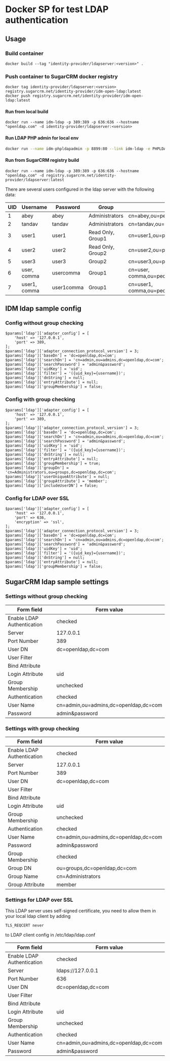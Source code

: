 # Docker SP for test LDAP authentication

## Usage

### Build container
```
docker build --tag "identity-provider/ldapserver:<version>" .
```

### Push container to SugarCRM docker registry
```
docker tag identity-provider/ldapserver:<version> registry.sugarcrm.net/identity-provider/idm-open-ldap:latest
docker push registry.sugarcrm.net/identity-provider/idm-open-ldap:latest
```

#### Run from local build
```
docker run --name idm-ldap -p 389:389 -p 636:636 --hostname "openldap.com" -d identity-provider/ldapserver:<version>
```

#### Run LDAP PHP admin for local env
```bash
docker run --name idm-phpldapadmin -p 8899:80 --link idm-ldap -e PHPLDAPADMIN_LDAP_HOSTS=idm-ldap -e PHPLDAPADMIN_HTTPS=false -d osixia/phpldapadmin:latest
```

#### Run from SugarCRM registry build
```
docker run --name idm-ldap -p 389:389 -p 636:636 --hostname "openldap.com" -d registry.sugarcrm.net/identity-provider/ldapserver:latest
```

There are several users configured in the ldap server with the following data:

| UID | Username | Password | Group | DN |
|-----|----------|----------|-------|----|
| 1 | abey | abey | Administrators | cn=abey,ou=people,dc=openldap,dc=com |
| 2 | tandav | tandav | Administrators | cn=tandav,ou=people,dc=openldap,dc=com |
| 3 | user1 | user1 | Read Only, Group1 | cn=user1,ou=people,dc=openldap,dc=com |
| 4 | user2 | user2 | Read Only, Group2 | cn=user2,ou=people,dc=openldap,dc=com |
| 5 | user3 | user3 | Group2 | cn=user3,ou=people,dc=openldap,dc=com |
| 6 | user, comma | usercomma | Group1 | cn=user\, comma,ou=people,dc=openldap,dc=com |
| 7 | user1, comma | user1comma | Group1 | cn=user1\, comma,ou=people,dc=openldap,dc=com |


## IDM ldap sample config

### Config without group checking
```
$params['ldap']['adapter_config'] = [
    'host' => '127.0.0.1',
    'port' => 389,
];
$params['ldap']['adapter_connection_protocol_version'] = 3;
$params['ldap']['baseDn'] = 'dc=openldap,dc=com';
$params['ldap']['searchDn'] = 'cn=admin,ou=admins,dc=openldap,dc=com';
$params['ldap']['searchPassword'] = 'admin&password';
$params['ldap']['uidKey'] = 'uid';
$params['ldap']['filter'] = '({uid_key}={username})';
$params['ldap']['dnString'] = null;
$params['ldap']['entryAttribute'] = null;
$params['ldap']['groupMembership'] = false;
```

### Config with group checking
```
$params['ldap']['adapter_config'] = [
    'host' => '127.0.0.1',
    'port' => 389,
];
$params['ldap']['adapter_connection_protocol_version'] = 3;
$params['ldap']['baseDn'] = 'dc=openldap,dc=com';
$params['ldap']['searchDn'] = 'cn=admin,ou=admins,dc=openldap,dc=com';
$params['ldap']['searchPassword'] = 'admin&password';
$params['ldap']['uidKey'] = 'uid';
$params['ldap']['filter'] = '({uid_key}={username})';
$params['ldap']['dnString'] = null;
$params['ldap']['entryAttribute'] = null;
$params['ldap']['groupMembership'] = true;
$params['ldap']['groupDn'] = 'cn=Administrators,ou=groups,dc=openldap,dc=com';
$params['ldap']['userUniqueAttribute'] = null;
$params['ldap']['groupAttribute'] = 'member';
$params['ldap']['includeUserDN'] = false;
```

### Config for LDAP over SSL
```
$params['ldap']['adapter_config'] = [
    'host' => '127.0.0.1',
    'port' => 636,
    'encryption' => 'ssl',
];
$params['ldap']['adapter_connection_protocol_version'] = 3;
$params['ldap']['baseDn'] = 'dc=openldap,dc=com';
$params['ldap']['searchDn'] = 'cn=admin,ou=admins,dc=openldap,dc=com';
$params['ldap']['searchPassword'] = 'admin&password';
$params['ldap']['uidKey'] = 'uid';
$params['ldap']['filter'] = '({uid_key}={username})';
$params['ldap']['dnString'] = null;
$params['ldap']['entryAttribute'] = null;
$params['ldap']['groupMembership'] = false;
```

## SugarCRM ldap sample settings

### Settings without group checking

| Form field | Form value |
|------------|------------|
| Enable LDAP Authentication | checked |
| Server | 127.0.0.1 |
| Port Number | 389 |
| User DN | dc=openldap,dc=com |
| User Filter | |
| Bind Attribute | |
| Login Attribute | uid |
| Group Membership | unchecked |
| Authentication | checked |
| User Name | cn=admin,ou=admins,dc=openldap,dc=com |
| Password | admin&password |

### Settings with group checking

| Form field | Form value |
|------------|------------|
| Enable LDAP Authentication | checked |
| Server | 127.0.0.1 |
| Port Number | 389 |
| User DN | dc=openldap,dc=com |
| User Filter | |
| Bind Attribute | |
| Login Attribute | uid |
| Group Membership | unchecked |
| Authentication | checked |
| User Name | cn=admin,ou=admins,dc=openldap,dc=com |
| Password | admin&password |
| Group Membership | checked |
| Group DN | ou=groups,dc=openldap,dc=com |
| Group Name | cn=Administrators |
| Group Attribute | member |

### Settings for LDAP over SSL

This LDAP server uses self-signed certificate, you need to allow them in your local ldap client by adding
```
TLS_REQCERT never
```
to LDAP client config in /etc/ldap/ldap.conf

| Form field | Form value |
|------------|------------|
| Enable LDAP Authentication | checked |
| Server | ldaps://127.0.0.1 |
| Port Number | 636 |
| User DN | dc=openldap,dc=com |
| User Filter | |
| Bind Attribute | |
| Login Attribute | uid |
| Group Membership | unchecked |
| Authentication | checked |
| User Name | cn=admin,ou=admins,dc=openldap,dc=com |
| Password | admin&password |